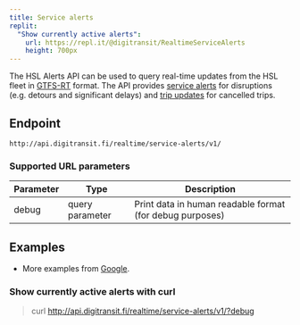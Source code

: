```yaml
---
title: Service alerts
replit:
  "Show currently active alerts":
    url: https://repl.it/@digitransit/RealtimeServiceAlerts
    height: 700px
---
```


The HSL Alerts API can be used to query real-time updates from the HSL fleet in [GTFS-RT](https://developers.google.com/transit/gtfs-realtime/) format.
The API provides [service alerts](https://developers.google.com/transit/gtfs-realtime/guides/service-alerts) for disruptions (e.g. detours and significant delays) and [trip updates](https://developers.google.com/transit/gtfs-realtime/guides/trip-updates) for cancelled trips.

## Endpoint
`http://api.digitransit.fi/realtime/service-alerts/v1/`

### Supported URL parameters

| Parameter | Type            | Description                                              |
|-----------|-----------------|----------------------------------------------------------|
| debug     | query parameter | Print data in human readable format (for debug purposes) |  

## Examples
* More examples from [Google](https://developers.google.com/transit/gtfs-realtime/examples/code-samples).
 
### Show currently active alerts with curl
> curl http://api.digitransit.fi/realtime/service-alerts/v1/?debug
